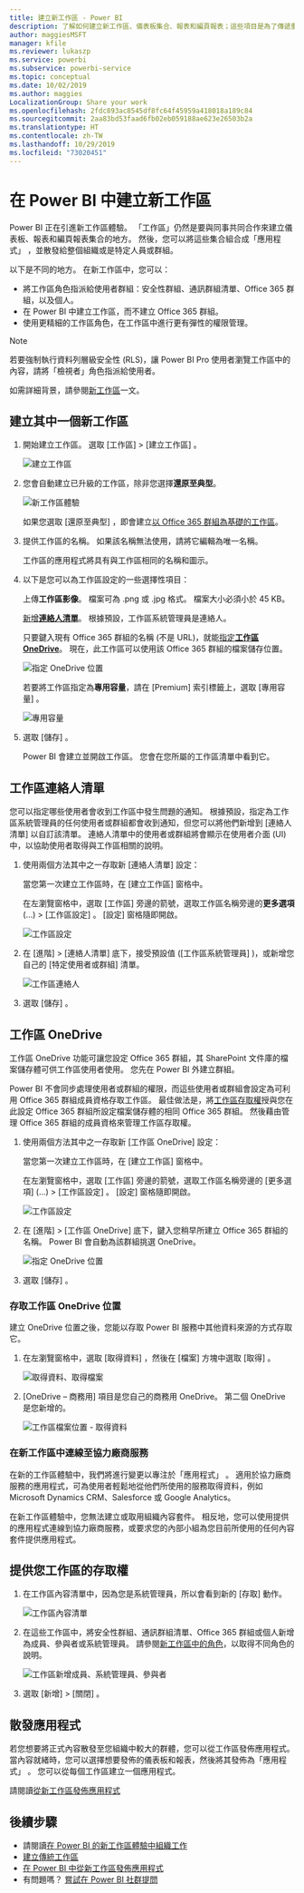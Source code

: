 ```yaml
---
title: 建立新工作區 - Power BI
description: 了解如何建立新工作區、儀表板集合、報表和編頁報表；這些項目是為了傳遞重要計量給您的組織而建置。
author: maggiesMSFT
manager: kfile
ms.reviewer: lukaszp
ms.service: powerbi
ms.subservice: powerbi-service
ms.topic: conceptual
ms.date: 10/02/2019
ms.author: maggies
LocalizationGroup: Share your work
ms.openlocfilehash: 2fdc893ac8545df8fc64f45959a418018a189c84
ms.sourcegitcommit: 2aa83bd53faad6fb02eb059188ae623e26503b2a
ms.translationtype: HT
ms.contentlocale: zh-TW
ms.lasthandoff: 10/29/2019
ms.locfileid: "73020451"
---
```

# <a name="create-the-new-workspaces-in-power-bi"></a>在 Power BI 中建立新工作區

Power BI 正在引進新工作區體驗。 「工作區」仍然是要與同事共同合作來建立儀表板、報表和編頁報表集合的地方。 然後，您可以將這些集合組合成「應用程式」  ，並散發給整個組織或是特定人員或群組。 

以下是不同的地方。 在新工作區中，您可以：

- 將工作區角色指派給使用者群組：安全性群組、通訊群組清單、Office 365 群組，以及個人。
- 在 Power BI 中建立工作區，而不建立 Office 365 群組。
- 使用更精細的工作區角色，在工作區中進行更有彈性的權限管理。

> [!NOTE]
> 若要強制執行資料列層級安全性 (RLS)，讓 Power BI Pro 使用者瀏覽工作區中的內容，請將「檢視者」角色指派給使用者。

如需詳細背景，請參閱[新工作區](service-new-workspaces.md)一文。

## <a name="create-one-of-the-new-workspaces"></a>建立其中一個新工作區

1. 開始建立工作區。 選取 [工作區]   > [建立工作區]  。
   
     ![建立工作區](media/service-create-the-new-workspaces/power-bi-workspace-create.png)

2. 您會自動建立已升級的工作區，除非您選擇**還原至典型**。
   
     ![新工作區體驗](media/service-create-the-new-workspaces/power-bi-new-workspace.png)
     
     如果您選取 [還原至典型]  ，即會建立[以 Office 365 群組為基礎的工作區](service-create-workspaces.md)。 

2. 提供工作區的名稱。 如果該名稱無法使用，請將它編輯為唯一名稱。
   
     工作區的應用程式將具有與工作區相同的名稱和圖示。
   
1. 以下是您可以為工作區設定的一些選擇性項目：

    上傳**工作區影像**。 檔案可為 .png 或 .jpg 格式。 檔案大小必須小於 45 KB。
    
    [新增**連絡人清單**](#workspace-contact-list)。 根據預設，工作區系統管理員是連絡人。 
    
    只要鍵入現有 Office 365 群組的名稱 (不是 URL)，就能[指定**工作區 OneDrive**](#workspace-onedrive)。 現在，此工作區可以使用該 Office 365 群組的檔案儲存位置。 

    ![指定 OneDrive 位置](media/service-create-the-new-workspaces/power-bi-new-workspace-onedrive.png)

    若要將工作區指定為**專用容量**，請在 [Premium]  索引標籤上，選取 [專用容量]  。
     
    ![專用容量](media/service-create-the-new-workspaces/power-bi-workspace-premium.png)

1. 選取 [儲存]  。

    Power BI 會建立並開啟工作區。 您會在您所屬的工作區清單中看到它。 

## <a name="workspace-contact-list"></a>工作區連絡人清單

您可以指定哪些使用者會收到工作區中發生問題的通知。 根據預設，指定為工作區系統管理員的任何使用者或群組都會收到通知，但您可以將他們新增到 [連絡人清單]  以自訂該清單。 連絡人清單中的使用者或群組將會顯示在使用者介面 (UI) 中，以協助使用者取得與工作區相關的說明。

1. 使用兩個方法其中之一存取新 [連絡人清單]  設定：

    當您第一次建立工作區時，在 [建立工作區]  窗格中。

    在左瀏覽窗格中，選取 [工作區]  旁邊的箭號，選取工作區名稱旁邊的**更多選項** (...) > [工作區設定]  。 [設定]  窗格隨即開啟。

    ![工作區設定](media/service-create-the-new-workspaces/power-bi-workspace-new-settings.png)

2. 在 [進階]   > [連絡人清單]  底下，接受預設值 ([工作區系統管理員]  )，或新增您自己的 [特定使用者或群組]  清單。 

    ![工作區連絡人](media/service-create-the-new-workspaces/power-bi-workspace-contacts.png)

3. 選取 [儲存]  。

## <a name="workspace-onedrive"></a>工作區 OneDrive

工作區 OneDrive 功能可讓您設定 Office 365 群組，其 SharePoint 文件庫的檔案儲存體可供工作區使用者使用。 您先在 Power BI 外建立群組。 

Power BI 不會同步處理使用者或群組的權限，而這些使用者或群組會設定為可利用 Office 365 群組成員資格存取工作區。 最佳做法是，將[工作區存取權](#give-access-to-your-workspace)授與您在此設定 Office 365 群組所設定檔案儲存體的相同 Office 365 群組。 然後藉由管理 Office 365 群組的成員資格來管理工作區存取權。 

1. 使用兩個方法其中之一存取新 [工作區 OneDrive]  設定：

    當您第一次建立工作區時，在 [建立工作區]  窗格中。

    在左瀏覽窗格中，選取 [工作區]  旁邊的箭號，選取工作區名稱旁邊的 [更多選項]  (...) > [工作區設定]  。 [設定]  窗格隨即開啟。

    ![工作區設定](media/service-create-the-new-workspaces/power-bi-workspace-new-settings.png)

2. 在 [進階]   > [工作區 OneDrive]  底下，鍵入您稍早所建立 Office 365 群組的名稱。 Power BI 會自動為該群組挑選 OneDrive。

    ![指定 OneDrive 位置](media/service-create-the-new-workspaces/power-bi-new-workspace-onedrive.png)

3. 選取 [儲存]  。

### <a name="access-the-workspace-onedrive-location"></a>存取工作區 OneDrive 位置

建立 OneDrive 位置之後，您能以存取 Power BI 服務中其他資料來源的方式存取它。

1. 在左瀏覽窗格中，選取 [取得資料]  ，然後在 [檔案]  方塊中選取 [取得]  。

    ![取得資料、取得檔案](media/service-create-the-new-workspaces/power-bi-get-data-files.png)

1.  [OneDrive – 商務用]  項目是您自己的商務用 OneDrive。 第二個 OneDrive 是您新增的。

    ![工作區檔案位置 - 取得資料](media/service-create-the-new-workspaces/power-bi-new-workspace-get-data-onedrive.png)

### <a name="connecting-to-third-party-services-in-new-workspaces"></a>在新工作區中連線至協力廠商服務

在新的工作區體驗中，我們將進行變更以專注於「應用程式」  。 適用於協力廠商服務的應用程式，可為使用者輕鬆地從他們所使用的服務取得資料，例如 Microsoft Dynamics CRM、Salesforce 或 Google Analytics。

在新工作區體驗中，您無法建立或取用組織內容套件。 相反地，您可以使用提供的應用程式連線到協力廠商服務，或要求您的內部小組為您目前所使用的任何內容套件提供應用程式。 

## <a name="give-access-to-your-workspace"></a>提供您工作區的存取權

1. 在工作區內容清單中，因為您是系統管理員，所以會看到新的 [存取]  動作。

    ![工作區內容清單](media/service-create-the-new-workspaces/power-bi-workspace-access-icon.png)

1. 在這些工作區中，將安全性群組、通訊群組清單、Office 365 群組或個人新增為成員、參與者或系統管理員。 請參閱[新工作區中的角色](service-new-workspaces.md#roles-in-the-new-workspaces)，以取得不同角色的說明。

    ![工作區新增成員、系統管理員、參與者](media/service-create-the-new-workspaces/power-bi-workspace-add-members.png)

9. 選取 [新增]   > [關閉]  。


## <a name="distribute-an-app"></a>散發應用程式

若您想要將正式內容散發至您組織中較大的群體，您可以從工作區發佈應用程式。  當內容就緒時，您可以選擇想要發佈的儀表板和報表，然後將其發佈為「應用程式」  。 您可以從每個工作區建立一個應用程式。

請閱讀[從新工作區發佈應用程式](service-create-distribute-apps.md)

## <a name="next-steps"></a>後續步驟
* 請閱讀[在 Power BI 的新工作區體驗中組織工作](service-new-workspaces.md)
* [建立傳統工作區](service-create-workspaces.md)
* [在 Power BI 中從新工作區發佈應用程式](service-create-distribute-apps.md)
* 有問題嗎？ [嘗試在 Power BI 社群提問](http://community.powerbi.com/)
